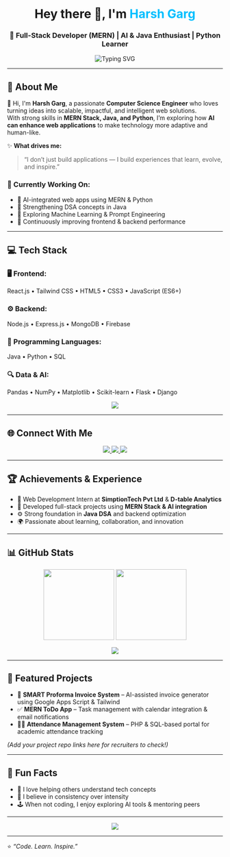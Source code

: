 <!-- Profile Header -->
<h1 align="center">Hey there 👋, I'm <span style="color:#00BFFF;">Harsh Garg</span></h1>
<h3 align="center">🚀 Full-Stack Developer (MERN) | AI & Java Enthusiast | Python Learner</h3>

<p align="center">
  <img src="https://readme-typing-svg.demolab.com?font=Fira+Code&weight=500&size=22&pause=1000&center=true&vCenter=true&width=700&lines=Full-Stack+Developer+%7C+AI+Explorer+%7C+Tech+Innovator;Java+%26+Python+Programmer;Passionate+about+Building+Intelligent+Web+Apps;Always+Learning+%26+Improving+💡" alt="Typing SVG" />
</p>

---

## 💫 About Me
👋 Hi, I'm **Harsh Garg**, a passionate **Computer Science Engineer** who loves turning ideas into scalable, impactful, and intelligent web solutions.  
With strong skills in **MERN Stack, Java, and Python**, I’m exploring how **AI can enhance web applications** to make technology more adaptive and human-like.

✨ **What drives me:**  
> “I don’t just build applications — I build experiences that learn, evolve, and inspire.”

### 🚀 Currently Working On:
- 🤖 AI-integrated web apps using MERN & Python  
- 🧩 Strengthening DSA concepts in Java  
- 🧠 Exploring Machine Learning & Prompt Engineering  
- 🌱 Continuously improving frontend & backend performance

---

## 💻 Tech Stack

### 🖥️ Frontend:
React.js • Tailwind CSS • HTML5 • CSS3 • JavaScript (ES6+)

### ⚙️ Backend:
Node.js • Express.js • MongoDB • Firebase

### 🧠 Programming Languages:
Java • Python • SQL

### 🔍 Data & AI:
Pandas • NumPy • Matplotlib • Scikit-learn • Flask • Django

<p align="center">
  <img src="https://skillicons.dev/icons?i=react,nodejs,express,mongodb,js,html,css,tailwind,java,python,mysql,firebase,git,github,vscode" />
</p>

---

## 🌐 Connect With Me
<p align="center">
  <a href="https://www.linkedin.com/in/harshgarg" target="_blank">
    <img src="https://img.shields.io/badge/LinkedIn-%230A66C2.svg?style=for-the-badge&logo=linkedin&logoColor=white" />
  </a>
  <a href="mailto:harshgarg99645@gmail.com" target="_blank">
    <img src="https://img.shields.io/badge/Email-D14836?style=for-the-badge&logo=gmail&logoColor=white" />
  </a>
  <a href="https://github.com/Harshgarg123" target="_blank">
    <img src="https://img.shields.io/badge/GitHub-181717?style=for-the-badge&logo=github&logoColor=white" />
  </a>
</p>

---

## 🏆 Achievements & Experience
- 💼 Web Development Intern at **SimptionTech Pvt Ltd** & **D-table Analytics**  
- 🧠 Developed full-stack projects using **MERN Stack & AI integration**  
- ⚙️ Strong foundation in **Java DSA** and backend optimization  
- 🌍 Passionate about learning, collaboration, and innovation

---

## 📊 GitHub Stats
<p align="center">
  <img src="https://github-readme-stats.vercel.app/api?username=Harshgarg123&theme=radical&show_icons=true&hide_border=false&count_private=true" height="165" />
  <img src="https://github-readme-streak-stats.herokuapp.com/?user=Harshgarg123&theme=radical&hide_border=false" height="165" />
</p>

<p align="center">
  <img src="https://github-readme-stats.vercel.app/api/top-langs/?username=Harshgarg123&layout=compact&theme=radical&hide_border=false" />
</p>

---

## 🚀 Featured Projects
- 🧾 **SMART Proforma Invoice System** – AI-assisted invoice generator using Google Apps Script & Tailwind  
- ✅ **MERN ToDo App** – Task management with calendar integration & email notifications  
- 👨‍🏫 **Attendance Management System** – PHP & SQL-based portal for academic attendance tracking  

*(Add your project repo links here for recruiters to check!)*

---

## 🧠 Fun Facts
- 💬 I love helping others understand tech concepts  
- 🧘 I believe in consistency over intensity  
- 🕹️ When not coding, I enjoy exploring AI tools & mentoring peers  

---

<p align="center">
  <img src="https://visitcount.itsvg.in/api?id=Harshgarg123&label=Profile%20Views&color=0&icon=5&pretty=true" />
</p>

---

⭐ *“Code. Learn. Inspire.”*  

<!-- Proudly created with GPRM ( https://gprm.itsvg.in ) -->
